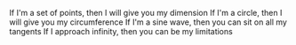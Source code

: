If I'm a set of points, then I will give you my dimension
If I'm a circle, then I will give you my circumference
If I'm a sine wave, then you can sit on all my tangents
If I approach infinity, then you can be my limitations
